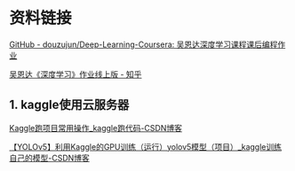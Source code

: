 # 资料链接

 [GitHub - douzujun/Deep-Learning-Coursera: 吴恩达深度学习课程课后编程作业](https://github.com/douzujun/Deep-Learning-Coursera/tree/master) 

 [吴恩达《深度学习》作业线上版 - 知乎](https://zhuanlan.zhihu.com/p/95510114) 







## 1. kaggle使用云服务器

 [Kaggle跑项目常用操作_kaggle跑代码-CSDN博客](https://blog.csdn.net/qq_62277320/article/details/143084214?utm_medium=distribute.pc_relevant.none-task-blog-2~default~baidujs_baidulandingword~default-0-143084214-blog-144959828.235^v43^pc_blog_bottom_relevance_base3&spm=1001.2101.3001.4242.1&utm_relevant_index=3) 

 [【YOLOv5】利用Kaggle的GPU训练（运行）yolov5模型（项目）_kaggle训练自己的模型-CSDN博客](https://blog.csdn.net/qq_62573714/article/details/137927584?utm_medium=distribute.pc_relevant.none-task-blog-2~default~baidujs_baidulandingword~default-1-137927584-blog-134096224.235^v43^pc_blog_bottom_relevance_base3&spm=1001.2101.3001.4242.2&utm_relevant_index=4) 

